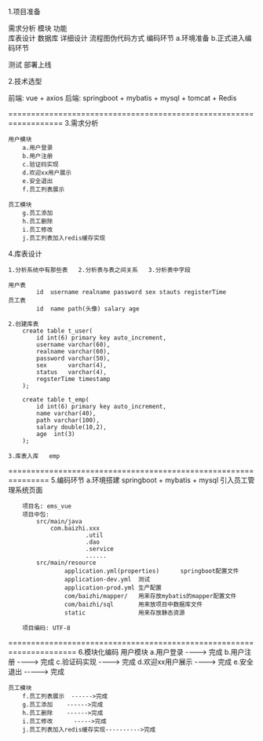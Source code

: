 1.项目准备

  需求分析   模块  功能  
  库表设计   数据库
  详细设计   流程图伪代码方式
  编码环节
  	a.环境准备
  	b.正式进入编码环节

  测试 
  部署上线  

 2.技术选型

   前端: vue + axios 
   后端: springboot + mybatis + mysql + tomcat  + Redis 

 ==================================================================
 3.需求分析

 	用户模块
	 	a.用户登录
	 	b.用户注册
	 	c.验证码实现
	 	d.欢迎xx用户展示
	 	e.安全退出
	 	f.员工列表展示

	员工模块
	 	g.员工添加
	 	h.员工删除
	 	i.员工修改
	 	j.员工列表加入redis缓存实现

4.库表设计
	
	1.分析系统中有那些表   2.分析表与表之间关系   3.分析表中字段
	
	用户表
			id  username realname password sex stauts registerTime
	员工表
			id  name path(头像) salary age
	
	2.创建库表
		create table t_user(
			id int(6) primary key auto_increment,
			username varchar(60),
			realname varchar(60),
			password varchar(50),
			sex      varchar(4),
			status   varchar(4),
			regsterTime timestamp
		);
	
		create table t_emp(
			id int(6) primary key auto_increment,
			name varchar(40),
			path varchar(100),
			salary double(10,2),
			age  int(3)
		);
	
	3.库表入库   emp 
===============================================================
5.编码环节
	a.环境搭建
		springboot +  mybatis + mysql  引入员工管理系统页面

		项目名: ems_vue  
		项目中包:
			src/main/java
				com.baizhi.xxx
						  .util
						  .dao
						  .service
						  ......
			src/main/resource
					application.yml(properties)		 springboot配置文件
					application-dev.yml	 测试
					application-prod.yml 生产配置
					com/baizhi/mapper/   用来存放mybatis的mapper配置文件
					com/baizhi/sql		 用来放项目中数据库文件
					static               用来存放静态资源
	
		项目编码: UTF-8
=====================================================================
6.模块化编码
	用户模块
	 	a.用户登录     ----> 完成
	 	b.用户注册     ----> 完成
	 	c.验证码实现   ----> 完成
	 	d.欢迎xx用户展示 ----> 完成
	 	e.安全退出      -----> 完成
	 	

	员工模块
		f.员工列表展示  ------>完成
	 	g.员工添加	  ------>完成
	 	h.员工删除	  ------>完成
	 	i.员工修改      ----->完成
	 	j.员工列表加入redis缓存实现---------->完成